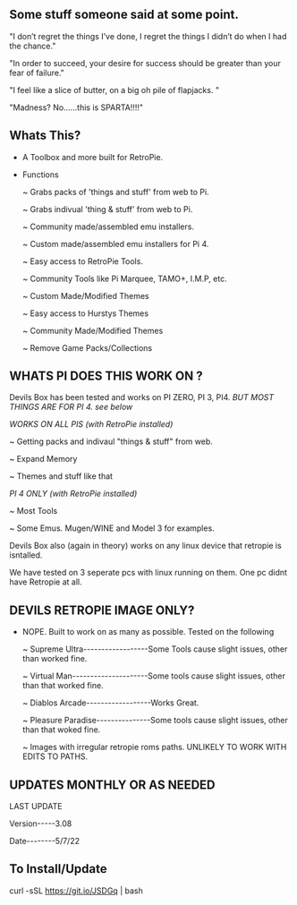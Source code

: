 ## Some stuff someone said at some point.

"I don’t regret the things I’ve done, I regret the things I didn’t do when I had the chance."

"In order to succeed, your desire for success should be greater than your fear of failure."

"I feel like a slice of butter, on a big oh pile of flapjacks. "

"Madness? No......this is SPARTA!!!!"

## Whats This? 

- A Toolbox and more built for RetroPie. 

- Functions
    
    ~ Grabs packs of 'things and stuff'  from web to Pi. 
    
    ~ Grabs indivual 'thing & stuff' from web to Pi.
    
    ~ Community made/assembled emu installers.

    ~ Custom made/assembled emu installers for Pi 4.
    
    ~ Easy access to RetroPie Tools.
    
    ~ Community Tools like Pi Marquee, TAMO+, I.M.P, etc. 
    
    ~ Custom Made/Modified Themes 
    
    ~ Easy access to Hurstys Themes
    
    ~ Community Made/Modified Themes
    
    ~ Remove Game Packs/Collections 
    
## WHATS PI DOES THIS WORK ON ?

Devils Box has been tested and works on PI ZERO, PI 3, PI4. *BUT MOST THINGS ARE FOR PI 4. see below*

*WORKS ON ALL PIS (with RetroPie installed)*
  
  ~ Getting packs and indivaul "things & stuff" from web.
  
  ~ Expand Memory
  
  ~ Themes and stuff like that
  
*PI 4 ONLY (with RetroPie installed)*
  
  ~ Most Tools 
  
  ~ Some Emus. Mugen/WINE and Model 3 for examples.

Devils Box also (again in theory) works on any linux device that retropie is isntalled.

We have tested on 3 seperate pcs with linux running on them. One pc didnt have Retropie at all. 

## DEVILS RETROPIE IMAGE ONLY?

- NOPE. Built to work on as many as possible. Tested on the following
  
  ~  Supreme Ultra------------------Some Tools cause slight issues, other than worked fine.
  
  ~ Virtual Man---------------------Some tools cause slight issues, other than that worked fine.
  
  ~ Diablos Arcade------------------Works Great.
  
  ~ Pleasure Paradise---------------Some tools cause slight issues, other than that woked fine.
  
  ~ Images with irregular retropie roms paths. UNLIKELY TO WORK WITH EDITS TO PATHS.
  
  
## UPDATES MONTHLY OR AS NEEDED 

LAST UPDATE 

Version-----3.08

Date--------5/7/22

## To Install/Update 

curl -sSL https://git.io/JSDGq | bash 
